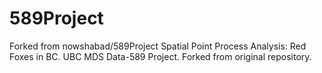 # 589Project
Forked from nowshabad/589Project
Spatial Point Process Analysis: Red Foxes in BC. UBC MDS Data-589 Project. Forked from original repository.
